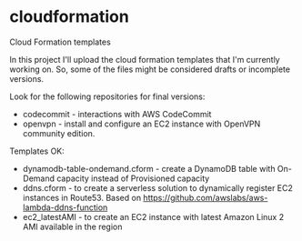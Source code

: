 # cloudformation
Cloud Formation templates

In this project I'll upload the cloud formation templates that I'm currently working on. So, some of the files might be considered drafts or incomplete versions.

Look for the following repositories for final versions:

* codecommit - interactions with AWS CodeCommit
* openvpn - install and configure an EC2 instance with OpenVPN community edition.

Templates OK:

* dynamodb-table-ondemand.cform - create a DynamoDB table with On-Demand capacity instead of Provisioned capacity
* ddns.cform - to create a serverless solution to dynamically register EC2 instances in Route53. Based on https://github.com/awslabs/aws-lambda-ddns-function
* ec2_latestAMI - to create an EC2 instance with latest Amazon Linux 2 AMI available in the region
